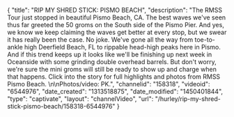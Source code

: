 {
    "title": "RIP MY SHRED STICK: PISMO BEACH",
    "description": "The RMSS Tour just stopped in beautiful Pismo Beach, CA. The best waves we've seen thus far greeted the 50 groms on the South side of the Pismo Pier. And yes, we know we keep claiming the waves get better at every stop, but we swear it has really been the case. No joke. We've gone all the way from toe-to-ankle high Deerfield Beach, FL to rippable head-high peaks here in Pismo. And if this trend keeps up it looks like we'll be finishing up next week in Oceanside with some grinding double overhead barrels. But don't worry, we're sure the mini groms will still be ready to show up and charge when that happens. Click into the story for full highlights and photos from RMSS Pismo Beach. \n\nPhotos\/video: PK.",
    "channelid": "158318",
    "videoid": "6544976",
    "date_created": "1313518875",
    "date_modified": "1450401844",
    "type": "captivate",
    "layout": "channelVideo",
    "url": "\/hurley\/rip-my-shred-stick-pismo-beach\/158318-6544976"
}